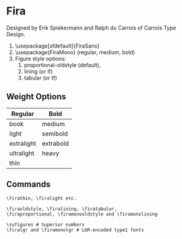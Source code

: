 # Fira 

Designed by Erik Spiekermann and Ralph du Carrois of Carrois Type Design.

1. \usepackage[sfdefault]{FiraSans}
2. \usepackage{FiraMono} (regular, medium, bold)
3. Figure style options: 
   1. proportional-oldstyle (default),
   2. lining (or lf)
   3. tabular (or tf)


## Weight Options

| Regular    | Bold      |
| ---------- | --------- |
| book       | medium    |
| light      | semibold  |
| extralight | extrabold |
| ultralight | heavy     |
| thin       |           |


## Commands

```
\firathin, \firalight etc. 

\firaoldstyle, \firalining, \firatabular,
\firaproportional, \firamonooldstyle and \firamonolining

\sufigures # Superior numbers 
\firalgr and \firamonolgr # LGR-encoded type1 fonts
```
